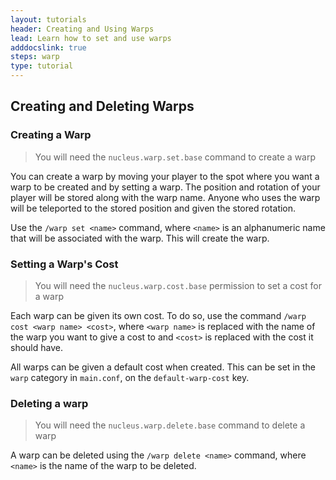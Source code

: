 ```yaml
---
layout: tutorials
header: Creating and Using Warps
lead: Learn how to set and use warps
adddocslink: true
steps: warp
type: tutorial
---
```


## Creating and Deleting Warps

### Creating a Warp

> You will need the `nucleus.warp.set.base` command to create a warp

You can create a warp by moving your player to the spot where you want a warp to be created and by setting a warp. The
position and rotation of your player will be stored along with the warp name. Anyone who uses the warp will be teleported
to the stored position and given the stored rotation.

Use the `/warp set <name>` command, where `<name>` is an alphanumeric name that will be associated with the warp. This
will create the warp.

### Setting a Warp's Cost

> You will need the `nucleus.warp.cost.base` permission to set a cost for a warp

Each warp can be given its own cost. To do so, use the command `/warp cost <warp name> <cost>`, where `<warp name>` is
replaced with the name of the warp you want to give a cost to and `<cost>` is replaced with the cost it should have.

All warps can be given a default cost when created. This can be set in the `warp` category in `main.conf`, on the 
`default-warp-cost` key.

### Deleting a warp

> You will need the `nucleus.warp.delete.base` command to delete a warp

A warp can be deleted using the `/warp delete <name>` command, where `<name>` is the name of the warp to be deleted.